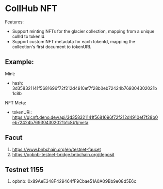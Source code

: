 # CollHub NFT

Features:

- Support minting NFTs for the glacier collection, mapping from a unique collId to tokenId.
- Support custom NFT metadata for each tokenId, mapping the collection's first document to tokenURI.

## Example:

Mint: 

- hash: 3d358321141f5681696f72f212d4910ef7f28b0eb72424b769304302021b1c8b


NFT Meta:

- tokenURI: https://glcnft.deno.dev/api/3d358321141f5681696f72f212d4910ef7f28b0eb72424b769304302021b1c8b1/meta


## Facut

1. https://www.bnbchain.org/en/testnet-faucet
2. https://opbnb-testnet-bridge.bnbchain.org/deposit


## Testnet 1155
1. opbnb: 0x89AeE348F429464fF9Cbae51A0A09Bb9e08d5E6c
